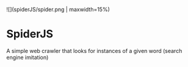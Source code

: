 ![](spiderJS/spider.png | maxwidth=15%)

# SpiderJS
A simple web crawler that looks for instances of a given word (search engine imitation)
